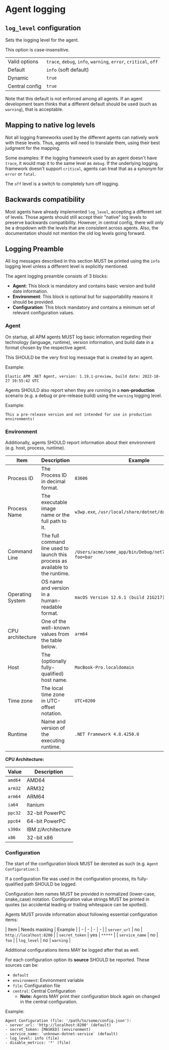# Agent logging

## `log_level` configuration

Sets the logging level for the agent.

This option is case-insensitive.

|                |   |
|----------------|---|
| Valid options  | `trace`, `debug`, `info`, `warning`, `error`, `critical`, `off` |
| Default        | `info` (soft default) |
| Dynamic        | `true` |
| Central config | `true` |

Note that this default is not enforced among all agents.
If an agent development team thinks that a different default should be used
(such as `warning`), that is acceptable.

## Mapping to native log levels

Not all logging frameworks used by the different agents can natively work with these levels.
Thus, agents will need to translate them, using their best judgment for the mapping.

Some examples:
If the logging framework used by an agent doesn't have `trace`,
it would map it to the same level as `debug`.
If the underlying logging framework doesn't support `critical`,
agents can treat that as a synonym for `error` or `fatal`.

The `off` level is a switch to completely turn off logging.

## Backwards compatibility

Most agents have already implemented `log_level`,
accepting a different set of levels.
Those agents should still accept their "native" log levels to preserve backwards compatibility.
However, in central config,
there will only be a dropdown with the levels that are consistent across agents.
Also, the documentation should not mention the old log levels going forward.

## Logging Preamble

All log messages described in this section MUST be printed using the `info` logging level
unless a different level is explicitly mentioned.

The agent logging preamble consists of 3 blocks:

* **Agent**: This block is mandatory and contains basic version and build date information.
* **Environment**: This block is optional but for supportability reasons it should be provided.
* **Configuration**: This block mandatory and contains a minimum set of relevant configuration values.

### Agent

On startup, all APM agents MUST log basic information regarding their technology (language, runtime),
version information, and build date in a format chosen by the respective agent.

This SHOULD be the very first log message that is created by an agent.

Example:

```text
Elastic APM .NET Agent, version: 1.19.1-preview, build date: 2022-10-27 10:55:42 UTC
```

Agents SHOULD also report when they are running in a **non-production** scenario (e.g. a debug
or pre-release build) using the `warning` logging level.

Example:

```text
This a pre-release version and not intended for use in production environments!
```

### Environment

Additionally, agents SHOULD report information about their environment (e.g. host, process, runtime).

| Item | Description | Example |
| - | - | - |
| Process ID | The Process ID in decimal format. | `83606` |
| Process Name | The executable image name or the full path to it.  | `w3wp.exe`, `/usr/local/share/dotnet/dotnet` |
| Command Line | The full command line used to launch this process as available to the runtime. | `/Users/acme/some_app/bin/Debug/net7.0/some_app.dll foo=bar` |
| Operating System | OS name and version in a human-readable format. | `macOS Version 12.6.1 (build 21G217)` |
| CPU architecture | One of the well-known values from the table below. | `arm64` |
| Host | The (optionally fully-qualified) host name. | `MacBook-Pro.localdomain` |
| Time zone | The local time zone in UTC-offset notation. | `UTC+0200` |
| Runtime | Name and version of the executing runtime. | `.NET Framework 4.8.4250.0`|

**CPU Architecture:**

| Value | Description |
| - | - |
| `amd64` | AMD64 |
| `arm32` |ARM32 |
| `arm64` |ARM64 |
| `ia64` | Itanium |
| `ppc32` | 32-bit PowerPC |
| `ppc64` | 64-bit PowerPC |
| `s390x` | IBM z/Architecture |
| `x86` | 32-bit x86 |

### Configuration

The start of the configuration block MUST be denoted as such (e.g. `Agent Configuration:`).

If a configuration file was used in the configuration process, its fully-qualified path
SHOULD be logged.

Configuration item names MUST be provided in normalized (lower-case, snake_case) notation.
Configuration value strings MUST be printed in quotes (so accidental leading or trailing whitespace can be spotted).

Agents MUST provide information about following essential configuration items:

| Item | Needs masking | Example |
| - | - | - | - |
| `server_url` | no | `http://localhost:8200` |
| `secret_token` | yes | `*****` |
| `service_name` | no | `foo` |
| `log_level` | no | `warning` |

Additional configurations items MAY be logged after that as well.

For each configuration option its **source** SHOULD be reported. These sources can be:

* `default`
* `environment`: Environment variable
* `file`: Configuration file
* `central`: Central Configuration
  * **Note:** Agents MAY print their configuration block again on changed in the central configuration.

Example:

```text
Agent Configuration (file: '/path/to/some/config.json'):
- server_url: 'http://localhost:8200' (default)
- secret_token: [MASKED] (environment)
- service_name: `unknown-dotnet-service` (default)
- log_level: info (file)
- disable_metrics: '*' (file)
```

